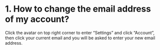 # 1. How to change the email address of my account?
Click the avatar on top right corner to enter “Settings” and click “Account”, then click your current email and you will be asked to enter your new email address.
